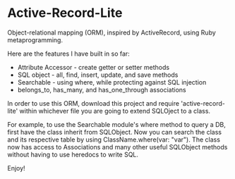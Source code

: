 # Active-Record-Lite

Object-relational mapping (ORM), inspired by ActiveRecord, using Ruby
metaprogramming.

Here are the features I have built in so far:

* Attribute Accessor - create getter or setter methods
* SQL object - all, find, insert, update, and save methods
* Searchable - using where, while protecting against SQL injection
* belongs_to, has_many, and has_one_through associations


In order to use this ORM, download this project and require
'active-record-lite' within whichever file you are going to extend
SQLOject to a class.

For example, to use the Searchable module's where method to query a DB,
first have the class inherit from SQLObject. Now you can search the
class and its respective table by using ClassName.where(var: "var"). The
class now has access to Associations and many other useful SQLObject
methods without having to use heredocs to write SQL.

Enjoy!
